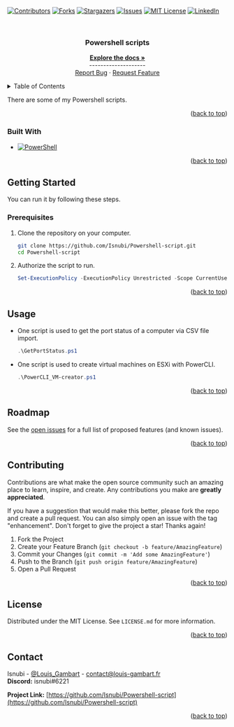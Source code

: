 <a name="readme-top"></a>

<!-- Projet Shields -->
[![Contributors][contributors-shield]][contributors-url]
[![Forks][forks-shield]][forks-url]
[![Stargazers][stars-shield]][stars-url]
[![Issues][issues-shield]][issues-url]
[![MIT License][license-shield]][license-url]
[![LinkedIn][linkedin-shield]][linkedin-url]

<!-- Replace these markers with infos - "Powershell-script"-->

<!-- PROJECT LOGO -->
<br />
<div align="center">
<!--
  <a href="https://github.com/Isnubi/Powershell-script/">
    <img src="x/x.png" alt="Logo">
  </a>
-->


<h3 align="center">Powershell scripts</h3>
  <p align="center">
    <a href="https://github.com/Isnubi/Powershell-script/"><strong>Explore the docs »</strong></a>
    <br />--------------------
    <br />
    <a href="https://github.com/Isnubi/Powershell-script/issues">Report Bug</a>
    ·
    <a href="https://github.com/Isnubi/Powershell-script/issues">Request Feature</a>
  </p>
</div>


<!-- TABLE OF CONTENTS -->
<details>
  <summary>Table of Contents</summary>
  <ol>
    <li>
      <a href="#about-the-project">About The Project</a>
      <ul>
        <li><a href="#built-with">Built With</a></li>
      </ul>
    </li>
    <li>
      <a href="#getting-started">Getting Started</a>
      <ul>
        <li><a href="#prerequisites">Prerequisites</a></li>
      </ul>
    </li>
    <li><a href="#usage">Usage</a></li>
    <li><a href="#roadmap">Roadmap</a></li>
    <li><a href="#contributing">Contributing</a></li>
    <li><a href="#license">License</a></li>
    <li><a href="#contact">Contact</a></li>
  </ol>
</details>



<!-- ABOUT THE PROJECT 
## About The Project

<div align="center">
    <img src="x/x.png" alt="Logo">
</div>
-->

There are some of my Powershell scripts.

<p align="right">(<a href="#readme-top">back to top</a>)</p>



### Built With

* [![PowerShell][PowerShell-shield]][PowerShell-url]

<p align="right">(<a href="#readme-top">back to top</a>)</p>



<!-- GETTING STARTED -->
## Getting Started
<a name="getting-started"></a>

You can run it by following these steps.

### Prerequisites

1. Clone the repository on your computer.

    ```sh
    git clone https://github.com/Isnubi/Powershell-script.git
    cd Powershell-script
    ```

2. Authorize the script to run.

    ```powershell
    Set-ExecutionPolicy -ExecutionPolicy Unrestricted -Scope CurrentUser
    ```

<p align="right">(<a href="#readme-top">back to top</a>)</p>



<!-- USAGE EXAMPLES -->
## Usage

* One script is used to get the port status of a computer via CSV file import.

    ```powershell
    .\GetPortStatus.ps1
    ```
  
* One script is used to create virtual machines on ESXi with PowerCLI.

    ```powershell
    .\PowerCLI_VM-creator.ps1
    ```

<p align="right">(<a href="#readme-top">back to top</a>)</p>

<!-- ROADMAP -->
## Roadmap
See the [open issues](https://github.com/Isnubi/Powershell-script/issues) for a full list of proposed features (and known issues).

<p align="right">(<a href="#readme-top">back to top</a>)</p>



<!-- CONTRIBUTING -->
## Contributing

Contributions are what make the open source community such an amazing place to learn, inspire, and create. Any contributions you make are **greatly appreciated**.

If you have a suggestion that would make this better, please fork the repo and create a pull request. You can also simply open an issue with the tag "enhancement".
Don't forget to give the project a star! Thanks again!

1. Fork the Project
2. Create your Feature Branch (`git checkout -b feature/AmazingFeature`)
3. Commit your Changes (`git commit -m 'Add some AmazingFeature'`)
4. Push to the Branch (`git push origin feature/AmazingFeature`)
5. Open a Pull Request

<p align="right">(<a href="#readme-top">back to top</a>)</p>



<!-- LICENSE -->
## License

Distributed under the MIT License. See `LICENSE.md` for more information.

<p align="right">(<a href="#readme-top">back to top</a>)</p>



<!-- CONTACT -->
## Contact


Isnubi - [@Louis_Gambart](https://twitter.com/Louis_Gambart) - [contact@louis-gambart.fr](mailto:louis-gambart.fr)
<br>**Discord:** isnubi#6221

**Project Link:** [https://github.com/Isnubi/Powershell-script](https://github.com/Isnubi/Powershell-script)

<p align="right">(<a href="#readme-top">back to top</a>)</p>




<!-- MARKDOWN LINKS & IMAGES -->
<!-- https://www.markdownguide.org/basic-syntax/#reference-style-links -->
[contributors-shield]: https://img.shields.io/github/contributors/Isnubi/Powershell-script.svg?style=for-the-badge
[contributors-url]: https://github.com/Isnubi/Powershell-script/graphs/contributors
[forks-shield]: https://img.shields.io/github/forks/Isnubi/Powershell-script.svg?style=for-the-badge
[forks-url]: https://github.com/Isnubi/Powershell-script/network/members
[stars-shield]: https://img.shields.io/github/stars/Isnubi/Powershell-script.svg?style=for-the-badge
[stars-url]: https://github.com/Isnubi/Powershell-script/stargazers
[issues-shield]: https://img.shields.io/github/issues/Isnubi/Powershell-script.svg?style=for-the-badge
[issues-url]: https://github.com/Isnubi/Powershell-script/issues
[license-shield]: https://img.shields.io/github/license/Isnubi/Powershell-script.svg?style=for-the-badge
[license-url]: https://github.com/Isnubi/Powershell-script/blob/master/LICENSE.md
[linkedin-shield]: https://img.shields.io/badge/-LinkedIn-black.svg?style=for-the-badge&logo=linkedin&colorB=555
[linkedin-url]: https://linkedin.com/in/louis-gambart
[Python-shield]: https://img.shields.io/badge/Python-3776AB?style=for-the-badge&logo=python&logoColor=white
[Python-url]: https://www.python.org/
[JSON-shield]: https://img.shields.io/badge/JSON-5E5C5C?style=for-the-badge&logo=json&logoColor=white
[JSON-url]: https://www.json.org/json-en.html
[Markdown-shield]: https://img.shields.io/badge/Markdown-000000?style=for-the-badge&logo=markdown&logoColor=white
[Markdown-url]: https://www.markdownguide.org/
[HTML-shield]: https://img.shields.io/badge/HTML5-E34F26?style=for-the-badge&logo=html5&logoColor=white
[HTML-url]: https://www.w3.org/html/
[CSS-shield]: https://img.shields.io/badge/CSS3-1572B6?style=for-the-badge&logo=css3&logoColor=white
[CSS-url]: https://www.w3.org/Style/CSS/Overview.en.html
[JavaScript-shield]: https://img.shields.io/badge/JavaScript-F7DF1E?style=for-the-badge&logo=javascript&logoColor=black
[JavaScript-url]: https://www.javascript.com/
[PHP-shield]: https://img.shields.io/badge/PHP-777BB4?style=for-the-badge&logo=php&logoColor=white
[PHP-url]: https://www.php.net/
[MySQL-shield]: https://img.shields.io/badge/MySQL-00000F?style=for-the-badge&logo=mysql&logoColor=white
[MySQL-url]: https://www.mysql.com/
[Java-shield]: https://img.shields.io/badge/Java-ED8B00?style=for-the-badge&logo=java&logoColor=white
[Java-url]: https://www.java.com/
[C-shield]: https://img.shields.io/badge/C-00599C?style=for-the-badge&logo=c&logoColor=white
[C-url]: https://en.wikipedia.org/wiki/C_(programming_language)
[Twitter-shield]: https://img.shields.io/twitter/follow/Louis_Gambart?style=social
[Twitter-url]: https://twitter.com/Louis_Gambart/
[Powershell-shield]: https://img.shields.io/badge/PowerShell-5391FE?style=for-the-badge&logo=powershell&logoColor=white
[Powershell-url]: https://docs.microsoft.com/fr-fr/powershell/